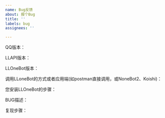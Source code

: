 ```yaml
---
name: Bug反馈
about: 报个Bug
title: ''
labels: bug
assignees: ''

---
```


QQ版本：

LLAPI版本：

LLOneBot版本：

调用LLoneBot的方式或者应用端(如postman直接调用，或NoneBot2、Koishi)：

您安装LLOneBot的步骤：

BUG描述：

复现步骤：
